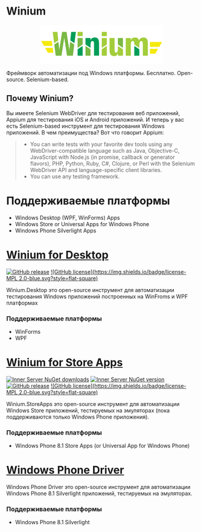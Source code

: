# Winium
<p align="center">
<img src="assets/winium.png" alt="Winium это реализация Selenium Remote WebDriver для автоматизации тестирования под Windows плафтормами">
</p>

Фреймворк автоматизации под Windows платформы. Бесплатно. Open-source. Selenium-based.

## Почему Winium?
Вы имеете Selenium WebDriver для тестирования веб приложений, Appium для тестирования iOS и Android приложений. И теперь у вас есть Selenium-based инструмент для тестирования Windows приложений. В чем преимущества? Вот что говорит Appium:
> - You can write tests with your favorite dev tools using any WebDriver-compatible language such as Java, Objective-C, JavaScript with Node.js (in promise, callback or generator flavors), PHP, Python, Ruby, C#, Clojure, or Perl with the Selenium WebDriver API and language-specific client libraries.
> - You can use any testing framework.

# Поддерживаемые платформы
- Windows Desktop (WPF, WinForms) Apps
- Windows Store or Universal Apps for Windows Phone
- Windows Phone Silverlight Apps

# [Winium for Desktop](https://github.com/2gis/Winium.Desktop)
[![GitHub release](https://img.shields.io/github/release/2gis/Winium.Desktop.svg?style=flat-square)](https://github.com/2gis/Winium.Desktop/releases/)
[![GitHub license](https://img.shields.io/badge/license-MPL 2.0-blue.svg?style=flat-square)](LICENSE)

Winium.Desktop это open-source инструмент для автоматизации тестирования Windows приложений построенных на WinFroms и WPF платформах

### Поддерживаемые платформы
- WinForms
- WPF


# [Winium for Store Apps](https://github.com/2gis/Winium.StoreApps)
[![Inner Server NuGet downloads](https://img.shields.io/nuget/dt/Winium.StoreApps.InnerServer.svg?style=flat-square)](https://www.nuget.org/packages/Winium.StoreApps.InnerServer/)
[![Inner Server NuGet version](https://img.shields.io/nuget/v/Winium.StoreApps.InnerServer.svg?style=flat-square)](https://www.nuget.org/packages/Winium.StoreApps.InnerServer/)
[![GitHub release](https://img.shields.io/github/release/2gis/Winium.StoreApps.svg?style=flat-square)](https://github.com/2gis/Winium.StoreApps/releases/)
[![GitHub license](https://img.shields.io/badge/license-MPL 2.0-blue.svg?style=flat-square)](LICENSE)


Winium.StoreApps это open-source инструмент для автоматизации Windows Store приложений, тестируемых на эмуляторах (пока поддерживаются только Windows Phone приложения).

### Поддерживаемые платформы
- Windows Phone 8.1 Store Apps (or Universal App for Windows Phone)

# [Windows Phone Driver](https://github.com/2gis/winphonedriver)
Windows Phone Driver это open-source инструмент для автоматизации Windows Phone 8.1 Silverlight приложений, тестируемых на эмуляторах.

### Поддерживаемые платформы
- Windows Phone 8.1 Silverlight
